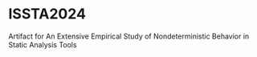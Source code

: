 # ISSTA2024
Artifact for An Extensive Empirical Study of Nondeterministic Behavior in Static Analysis Tools
